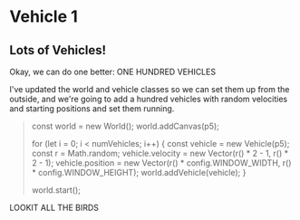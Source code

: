 # Vehicle 1

## Lots of Vehicles!

Okay, we can do one better: ONE HUNDRED VEHICLES

I've updated the world and vehicle classes so we can set them up from the outside, and we're going to add a hundred vehicles with random velocities and starting positions and set them running.

> const world = new World();
> world.addCanvas(p5);
>
> for (let i = 0; i < numVehicles; i++) {
>   const vehicle = new Vehicle(p5);
>   const r = Math.random;
>   vehicle.velocity = new Vector(r() * 2 - 1, r() * 2 - 1);
>   vehicle.position = new Vector(r() * config.WINDOW_WIDTH, r() * config.WINDOW_HEIGHT);
>   world.addVehicle(vehicle);
> }
>
> world.start();

LOOKIT ALL THE BIRDS
